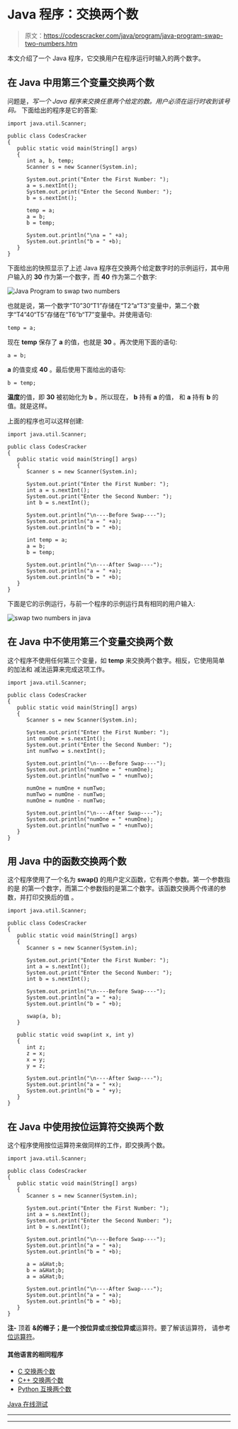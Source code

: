# Java 程序：交换两个数

> 原文：<https://codescracker.com/java/program/java-program-swap-two-numbers.htm>

本文介绍了一个 Java 程序，它交换用户在程序运行时输入的两个数字。

## 在 Java 中用第三个变量交换两个数

问题是，*写一个 Java 程序来交换任意两个给定的数。用户必须在运行时收到该号码。* 下面给出的程序是它的答案:

```
import java.util.Scanner;

public class CodesCracker
{
   public static void main(String[] args)
   {
      int a, b, temp;
      Scanner s = new Scanner(System.in);

      System.out.print("Enter the First Number: ");
      a = s.nextInt();
      System.out.print("Enter the Second Number: ");
      b = s.nextInt();

      temp = a;
      a = b;
      b = temp;

      System.out.println("\na = " +a);
      System.out.println("b = " +b);
   }
}
```

下面给出的快照显示了上述 Java 程序在交换两个给定数字时的示例运行，其中用户输入的 **30** 作为第一个数字，而 **40** 作为第二个数字:

![Java Program to swap two numbers](img/9adcd77d04c14b8b6373f12f2195bad1.png)

也就是说，第一个数字“T0”30“T1”存储在“T2”a“T3”变量中，第二个数字“T4”40“T5”存储在“T6”b“T7”变量中。并使用语句:

```
temp = a;
```

现在 **temp** 保存了 **a** 的值，也就是 **30** 。再次使用下面的语句:

```
a = b;
```

**a** 的值变成 **40** 。最后使用下面给出的语句:

```
b = temp;
```

**温度**的值，即 **30** 被初始化为 **b** 。所以现在， **b** 持有 **a** 的值， 和 **a** 持有 **b** 的值。就是这样。

上面的程序也可以这样创建:

```
import java.util.Scanner;

public class CodesCracker
{
   public static void main(String[] args)
   {
      Scanner s = new Scanner(System.in);

      System.out.print("Enter the First Number: ");
      int a = s.nextInt();
      System.out.print("Enter the Second Number: ");
      int b = s.nextInt();

      System.out.println("\n----Before Swap----");
      System.out.println("a = " +a);
      System.out.println("b = " +b);

      int temp = a;
      a = b;
      b = temp;

      System.out.println("\n----After Swap----");
      System.out.println("a = " +a);
      System.out.println("b = " +b);
   }
}
```

下面是它的示例运行，与前一个程序的示例运行具有相同的用户输入:

![swap two numbers in java](img/737243b839149afc76be8a105867ef43.png)

## 在 Java 中不使用第三个变量交换两个数

这个程序不使用任何第三个变量，如 **temp** 来交换两个数字。相反，它使用简单的加法和 减法运算来完成这项工作。

```
import java.util.Scanner;

public class CodesCracker
{
   public static void main(String[] args)
   {
      Scanner s = new Scanner(System.in);

      System.out.print("Enter the First Number: ");
      int numOne = s.nextInt();
      System.out.print("Enter the Second Number: ");
      int numTwo = s.nextInt();

      System.out.println("\n----Before Swap----");
      System.out.println("numOne = " +numOne);
      System.out.println("numTwo = " +numTwo);

      numOne = numOne + numTwo;
      numTwo = numOne - numTwo;
      numOne = numOne - numTwo;

      System.out.println("\n----After Swap----");
      System.out.println("numOne = " +numOne);
      System.out.println("numTwo = " +numTwo);
   }
}
```

## 用 Java 中的函数交换两个数

这个程序使用了一个名为 **swap()** 的用户定义函数，它有两个参数。第一个参数指的是 的第一个数字，而第二个参数指的是第二个数字。该函数交换两个传递的参数，并打印交换后的值 。

```
import java.util.Scanner;

public class CodesCracker
{
   public static void main(String[] args)
   {
      Scanner s = new Scanner(System.in);

      System.out.print("Enter the First Number: ");
      int a = s.nextInt();
      System.out.print("Enter the Second Number: ");
      int b = s.nextInt();

      System.out.println("\n----Before Swap----");
      System.out.println("a = " +a);
      System.out.println("b = " +b);

      swap(a, b);
   }

   public static void swap(int x, int y)
   {
      int z;
      z = x;
      x = y;
      y = z;

      System.out.println("\n----After Swap----");
      System.out.println("a = " +x);
      System.out.println("b = " +y);
   }
}
```

## 在 Java 中使用按位运算符交换两个数

这个程序使用按位运算符来做同样的工作，即交换两个数。

```
import java.util.Scanner;

public class CodesCracker
{
   public static void main(String[] args)
   {
      Scanner s = new Scanner(System.in);

      System.out.print("Enter the First Number: ");
      int a = s.nextInt();
      System.out.print("Enter the Second Number: ");
      int b = s.nextInt();

      System.out.println("\n----Before Swap----");
      System.out.println("a = " +a);
      System.out.println("b = " +b);

      a = a&Hat;b;
      b = a&Hat;b;
      a = a&Hat;b;

      System.out.println("\n----After Swap----");
      System.out.println("a = " +a);
      System.out.println("b = " +b);
   }
}
```

**注-** 顶着 **&的帽子；**是一个**按位异或**或**按位异或**运算符。要了解该运算符， 请参考[位运算符](/computer-fundamental/bitwise-operators.htm)。

#### 其他语言的相同程序

*   [C 交换两个数](/c/program/c-program-swap-two-numbers.htm)
*   [C++ 交换两个数](/cpp/program/cpp-program-swap-two-numbers.htm)
*   [Python 互换两个数](/python/program/python-program-swap-two-numbers.htm)

[Java 在线测试](/exam/showtest.php?subid=1)

* * *

* * *